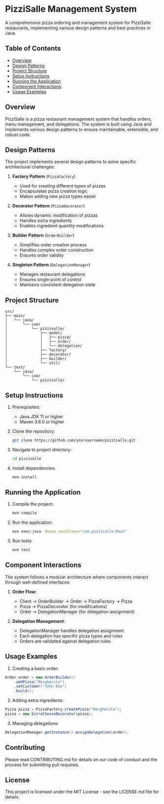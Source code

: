 # PizziSalle Management System

A comprehensive pizza ordering and management system for PizziSalle restaurants, implementing various design patterns and best practices in Java.

## Table of Contents
- [Overview](#overview)
- [Design Patterns](#design-patterns)
- [Project Structure](#project-structure)
- [Setup Instructions](#setup-instructions)
- [Running the Application](#running-the-application)
- [Component Interactions](#component-interactions)
- [Usage Examples](#usage-examples)

## Overview

PizziSalle is a pizza restaurant management system that handles orders, menu management, and delegations. The system is built using Java and implements various design patterns to ensure maintainable, extensible, and robust code.

## Design Patterns

The project implements several design patterns to solve specific architectural challenges:

1. **Factory Pattern** (`PizzaFactory`)
   - Used for creating different types of pizzas
   - Encapsulates pizza creation logic
   - Makes adding new pizza types easier

2. **Decorator Pattern** (`PizzaDecorator`)
   - Allows dynamic modification of pizzas
   - Handles extra ingredients
   - Enables ingredient quantity modifications

3. **Builder Pattern** (`OrderBuilder`)
   - Simplifies order creation process
   - Handles complex order construction
   - Ensures order validity

4. **Singleton Pattern** (`DelegationManager`)
   - Manages restaurant delegations
   - Ensures single point of control
   - Maintains consistent delegation state

## Project Structure

```
src/
├── main/
│   └── java/
│       └── com/
│           └── pizzisalle/
│               ├── model/
│               │   ├── pizza/
│               │   ├── order/
│               │   └── delegation/
│               ├── factory/
│               ├── decorator/
│               ├── builder/
│               └── util/
└── test/
    └── java/
        └── com/
            └── pizzisalle/
```

## Setup Instructions

1. Prerequisites:
   - Java JDK 11 or higher
   - Maven 3.6.0 or higher

2. Clone the repository:
   ```bash
   git clone https://github.com/yourusername/pizzisalle.git
   ```

3. Navigate to project directory:
   ```bash
   cd pizzisalle
   ```

4. Install dependencies:
   ```bash
   mvn install
   ```

## Running the Application

1. Compile the project:
   ```bash
   mvn compile
   ```

2. Run the application:
   ```bash
   mvn exec:java -Dexec.mainClass="com.pizzisalle.Main"
   ```

3. Run tests:
   ```bash
   mvn test
   ```

## Component Interactions

The system follows a modular architecture where components interact through well-defined interfaces:

1. **Order Flow**:
   - Client → OrderBuilder → Order → PizzaFactory → Pizza
   - Pizza → PizzaDecorator (for modifications)
   - Order → DelegationManager (for delegation assignment)

2. **Delegation Management**:
   - DelegationManager handles delegation assignment
   - Each delegation has specific pizza types and rules
   - Orders are validated against delegation rules

## Usage Examples

1. Creating a basic order:
```java
Order order = new OrderBuilder()
    .addPizza("Margherita")
    .setCustomer("John Doe")
    .build();
```

2. Adding extra ingredients:
```java
Pizza pizza = PizzaFactory.createPizza("Margherita");
pizza = new ExtraCheeseDecorator(pizza);
```

3. Managing delegations:
```java
DelegationManager.getInstance().assignDelegation(order);
```

## Contributing

Please read CONTRIBUTING.md for details on our code of conduct and the process for submitting pull requests.

## License

This project is licensed under the MIT License - see the LICENSE.md file for details.